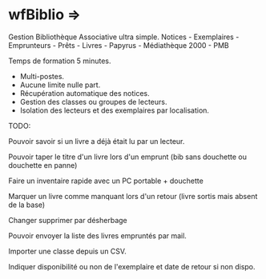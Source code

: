 # wfBiblio => 
Gestion Bibliothèque Associative ultra simple.
Notices - Exemplaires - Emprunteurs - Prêts - Livres - Papyrus - Médiathèque 2000 - PMB

Temps de formation 5 minutes.
* Multi-postes.
* Aucune limite nulle part.
* Récupération automatique des notices.
* Gestion des classes ou groupes de lecteurs.
* Isolation des lecteurs et des exemplaires par localisation.


TODO:

Pouvoir savoir si un livre a déjà était lu par un lecteur.

Pouvoir taper le titre d'un livre lors d'un emprunt (bib sans douchette ou douchette en panne)

Faire un inventaire rapide avec un PC portable + douchette

Marquer un livre comme manquant lors d'un retour (livre sortis mais absent de la base)

Changer supprimer par désherbage

Pouvoir envoyer la liste des livres empruntés par mail.

Importer une classe depuis un CSV.

Indiquer disponibilité ou non de l'exemplaire et date de retour si non dispo.